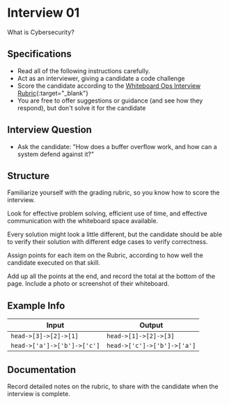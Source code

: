 # Interview 01

What is Cybersecurity?

## Specifications

- Read all of the following instructions carefully. 
- Act as an interviewer, giving a candidate a code challenge
- Score the candidate according to the [Whiteboard Ops Interview Rubric](https://docs.google.com/spreadsheets/d/1scthkmARfzAFZrSYAp6LA2coOaoWUWbSzMbtIU4jcHw/edit#gid=1422288328){:target="_blank"}
- You are free to offer suggestions or guidance (and see how they respond),  but don't solve it for the candidate

## Interview Question

- Ask the candidate: "How does a buffer overflow work, and how can a system defend against it?"

## Structure 

Familiarize yourself with the grading rubric, so you know how to score the interview. 

Look for effective problem solving, efficient use of time, and effective communication with the whiteboard space available. 

Every solution might look a little different, but the candidate should be able to verify their solution with different edge cases to verify correctness.

Assign points for each item on the Rubric, according to how well the candidate executed on that skill. 

Add up all the points at the end, and record the total at the bottom of the page. Include a photo or screenshot of their whiteboard.

## Example Info

| Input | Output |
|-----|----| 
| `head->[3]->[2]->[1]` | `head->[1]->[2]->[3]` |
| `head->['a']->['b']->['c']` | `head->['c']->['b']->['a']` |

## Documentation

Record detailed notes on the rubric, to share with the candidate when the interview is complete. 
